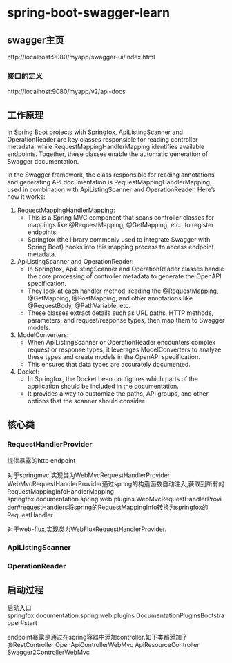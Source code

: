 # spring-boot-swagger-learn


## swagger主页
http://localhost:9080/myapp/swagger-ui/index.html
### 接口的定义
http://localhost:9080/myapp/v2/api-docs


## 工作原理

In Spring Boot projects with Springfox, ApiListingScanner and OperationReader are key classes responsible for reading controller metadata, while RequestMappingHandlerMapping identifies available endpoints. 
Together, these classes enable the automatic generation of Swagger documentation.


In the Swagger framework, the class responsible for reading annotations and generating API documentation is RequestMappingHandlerMapping, used in combination with ApiListingScanner and OperationReader. 
Here’s how it works:
1. RequestMappingHandlerMapping:
   * This is a Spring MVC component that scans controller classes for mappings like @RequestMapping, @GetMapping, etc., to register endpoints. 
   * Springfox (the library commonly used to integrate Swagger with Spring Boot) hooks into this mapping process to access endpoint metadata.
2. ApiListingScanner and OperationReader:
   * In Springfox, ApiListingScanner and OperationReader classes handle the core processing of controller metadata to generate the OpenAPI specification. 
   * They look at each handler method, reading the @RequestMapping, @GetMapping, @PostMapping, and other annotations like @RequestBody, @PathVariable, etc.
   * These classes extract details such as URL paths, HTTP methods, parameters, and request/response types, then map them to Swagger models.
3. ModelConverters:
   * When ApiListingScanner or OperationReader encounters complex request or response types, it leverages ModelConverters to analyze these types and create models in the OpenAPI specification. 
   * This ensures that data types are accurately documented.
4. Docket:
   * In Springfox, the Docket bean configures which parts of the application should be included in the documentation. 
   * It provides a way to customize the paths, API groups, and other options that the scanner should consider.


## 核心类

### RequestHandlerProvider
提供暴露的http endpoint

对于springmvc,实现类为WebMvcRequestHandlerProvider
WebMvcRequestHandlerProvider通过spring的构造函数自动注入,获取到所有的RequestMappingInfoHandlerMapping
springfox.documentation.spring.web.plugins.WebMvcRequestHandlerProvider#requestHandlers将spring的RequestMappingInfo转换为springfox的RequestHandler

对于web-flux,实现类为WebFluxRequestHandlerProvider.

### ApiListingScanner


### OperationReader



## 启动过程

启动入口
springfox.documentation.spring.web.plugins.DocumentationPluginsBootstrapper#start

endpoint暴露是通过在spring容器中添加controller.如下类都添加了@RestController
OpenApiControllerWebMvc
ApiResourceController
Swagger2ControllerWebMvc


